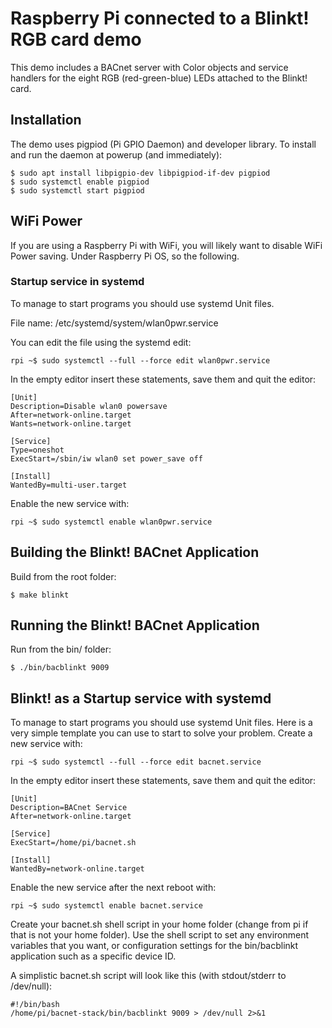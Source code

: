 # Raspberry Pi connected to a Blinkt! RGB card demo

This demo includes a BACnet server with Color objects and service handlers
for the eight RGB (red-green-blue) LEDs attached to the Blinkt! card.

## Installation

The demo uses pigpiod (Pi GPIO Daemon) and developer library. To install
and run the daemon at powerup (and immediately):

    $ sudo apt install libpigpio-dev libpigpiod-if-dev pigpiod
    $ sudo systemctl enable pigpiod
    $ sudo systemctl start pigpiod

## WiFi Power

If you are using a Raspberry Pi with WiFi, you will likely want
to disable WiFi Power saving.  Under Raspberry Pi OS, so the following.

### Startup service in systemd

To manage to start programs you should use systemd Unit files.

File name: /etc/systemd/system/wlan0pwr.service

You can edit the file using the systemd edit:

    rpi ~$ sudo systemctl --full --force edit wlan0pwr.service

In the empty editor insert these statements, save them and quit the editor:

    [Unit]
    Description=Disable wlan0 powersave
    After=network-online.target
    Wants=network-online.target

    [Service]
    Type=oneshot
    ExecStart=/sbin/iw wlan0 set power_save off

    [Install]
    WantedBy=multi-user.target

Enable the new service with:

    rpi ~$ sudo systemctl enable wlan0pwr.service

## Building the Blinkt! BACnet Application

Build from the root folder:

    $ make blinkt

## Running the Blinkt! BACnet Application

Run from the bin/ folder:

    $ ./bin/bacblinkt 9009

## Blinkt! as a Startup service with systemd

To manage to start programs you should use systemd Unit files.
Here is a very simple template you can use to start to solve your problem.
Create a new service with:

    rpi ~$ sudo systemctl --full --force edit bacnet.service

In the empty editor insert these statements, save them and quit the editor:

    [Unit]
    Description=BACnet Service
    After=network-online.target

    [Service]
    ExecStart=/home/pi/bacnet.sh

    [Install]
    WantedBy=network-online.target

Enable the new service after the next reboot with:

    rpi ~$ sudo systemctl enable bacnet.service

Create your bacnet.sh shell script in your home folder (change from pi if
that is not your home folder).  Use the shell script to set any environment
variables that you want, or configuration settings for the bin/bacblinkt
application such as a specific device ID.

A simplistic bacnet.sh script will look like this (with stdout/stderr to /dev/null):

    #!/bin/bash
    /home/pi/bacnet-stack/bin/bacblinkt 9009 > /dev/null 2>&1

